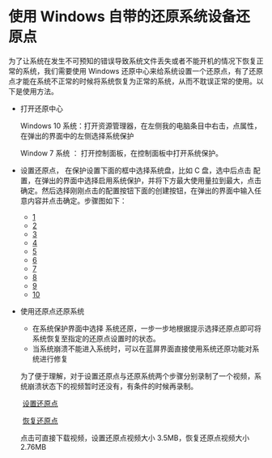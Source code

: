 # 使用 Windows 自带的还原系统设备还原点

为了让系统在发生不可预知的错误导致系统文件丢失或者不能开机的情况下恢复正常的系统，我们需要使用 Windows 还原中心来给系统设置一个还原点，有了还原点才能在系统不正常的时候将系统恢复为正常的系统，从而不耽误正常的使用。以下是使用方法。

- 打开还原中心

  Windows 10 系统：打开资源管理器，在左侧我的电脑条目中右击，点属性，在弹出的界面中的左侧选择系统保护

  Window 7 系统 ： 打开控制面板，在控制面板中打开系统保护。

- 设置还原点， 在保护设置下面的框中选择系统盘，比如 C 盘，选中后点击 配置，在弹出的界面中选择启用系统保护，并将下方最大使用量拉到最大，点击确定。然后选择刚刚点击的配置按钮下面的创建按钮，在弹出的界面中输入任意内容并点击确定。步骤图如下：

  - [1](!https://github.com/oh1h0ney/Git-Book-Library/raw/master/Windows/windows-system-backup-video-for-backup-1.png)
  - [2](!https://github.com/oh1h0ney/Git-Book-Library/raw/master/Windows/windows-system-backup-video-for-backup-2.png) 
  - [3](!https://github.com/oh1h0ney/Git-Book-Library/raw/master/Windows/windows-system-backup-video-for-backup-3.png)
  - [4](!https://github.com/oh1h0ney/Git-Book-Library/raw/master/Windows/windows-system-backup-video-for-backup-4.png)
  - [5](!https://github.com/oh1h0ney/Git-Book-Library/raw/master/Windows/windows-system-backup-video-for-backup-5.png)
  - [6](!https://github.com/oh1h0ney/Git-Book-Library/raw/master/Windows/windows-system-backup-video-for-backup-6.png)
  - [7](!https://github.com/oh1h0ney/Git-Book-Library/raw/master/Windows/windows-system-backup-video-for-backup-7.png)
  - [8](!https://github.com/oh1h0ney/Git-Book-Library/raw/master/Windows/windows-system-backup-video-for-backup-8.png)
  - [9](!https://github.com/oh1h0ney/Git-Book-Library/raw/master/Windows/windows-system-backup-video-for-backup-9.png)
  - [10](!https://github.com/oh1h0ney/Git-Book-Library/raw/master/Windows/windows-system-backup-video-for-backup-10.png)

- 使用还原点还原系统

  - 在系统保护界面中选择 系统还原，一步一步地根据提示选择还原点即可将系统恢复至指定的还原点设置时的状态。
  - 当系统崩溃不能进入系统时，可以在蓝屏界面直接使用系统还原功能对系统进行修复

  为了便于理解，对于设置还原点与还原系统两个步骤分别录制了一个视频，系统崩溃状态下的视频暂时还没有，有条件的时候再录制。

  ​	[设置还原点](https://github.com/oh1h0ney/Git-Book-Library/raw/master/Windows/windows-system-backup-video-for-backup.mp4)

  ​	[恢复还原点](https://github.com/oh1h0ney/Git-Book-Library/raw/master/Windows/windows-system-backup-video-for-restroe.mp4)

  点击可直接下载视频，设置还原点视频大小  3.5MB，恢复还原点视频大小 2.76MB